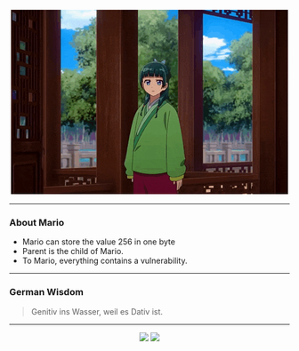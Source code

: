 <p align="center">
  <img src="assets/maomao.gif" />
</p>

---

### About Mario
- Mario can store the value 256 in one byte
- Parent is the child of Mario.
- To Mario, everything contains a vulnerability.

---

### German Wisdom
> Genitiv ins Wasser, weil es Dativ ist.

---

<p align="center">
  <a>
    <img height="180em" src="https://github-readme-stats-eight-theta.vercel.app/api?username=Torfkopp&show_icons=true&theme=dark&include_all_commits=true&count_private=true"/>
  </a>
  <a href="https://github.com/Torfkopp?tab=repositories">
    <img height="180em" src="https://github-readme-stats-eight-theta.vercel.app/api/top-langs/?username=torfkopp&layout=compact&theme=dark&langs_count=8&hide=java"/>
  </a>
</p>
